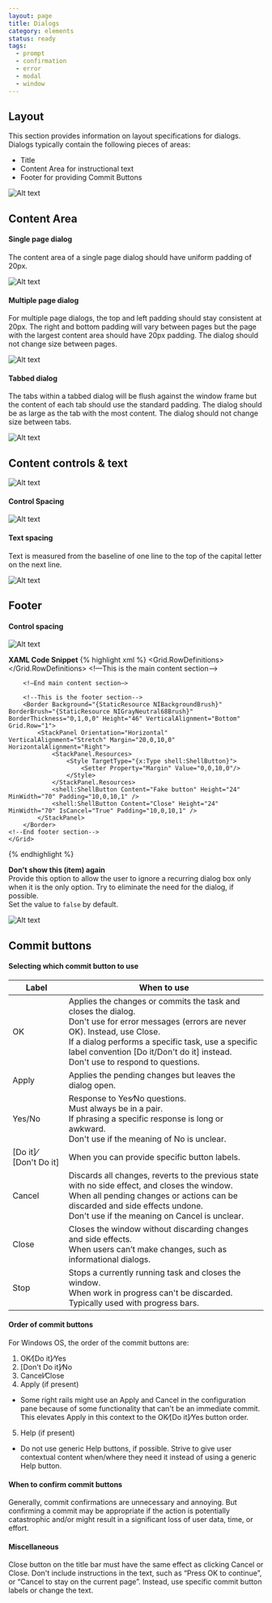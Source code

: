 ```yaml
---
layout: page
title: Dialogs
category: elements
status: ready
tags:
  - prompt
  - confirmation
  - error
  - modal
  - window
---
```


## Layout
This section provides information on layout specifications for dialogs.
Dialogs typically contain the following pieces of areas:
 - Title
 - Content Area for instructional text
 - Footer for providing Commit Buttons

 ![Alt text](../../images/elements/dialogs/dialogs-layout-overview.svg) 

## Content Area
#### Single page dialog
The content area of a single page dialog should have uniform padding of 20px.

![Alt text](../../images/elements/dialogs/dialogs-single-page.svg)

#### Multiple page dialog
For multiple page dialogs, the top and left padding should stay consistent at 20px. The right and bottom padding will vary between pages but the page with the largest content area should have 20px padding.
The dialog should not change size between pages.

![Alt text](../../images/elements/dialogs/dialogs-multi-page.svg)


#### Tabbed dialog
The tabs within a tabbed dialog will be flush against the window frame but the content of each tab should use the standard padding. The dialog should be as large as the tab with the most content.
The dialog should not change size between tabs.

![Alt text](../../images/elements/dialogs/dialogs-tabbed-dialog.svg)

##  Content controls & text

![Alt text](../../images/elements/dialogs/dialogs-content-text-control-spacing.svg)  

#### Control Spacing  

![Alt text](../../images/elements/dialogs/dialogs-content-control-spacing.svg)

#### Text spacing

Text is measured from the baseline of one line to the top of the capital letter on the next line.

![Alt text](../../images/elements/dialogs/dialogs-content-text-spacing.svg)


## Footer
#### Control spacing

![Alt text](../../images/elements/dialogs/dialogs-footer-control-spacing.svg)

**XAML Code Snippet**
{% highlight xml %}
<Grid Background="{StaticResource NIWhiteBlueBrush}">
        <Grid.RowDefinitions>
            <RowDefinition Height="Auto"/>
            <RowDefinition/>
        </Grid.RowDefinitions>
	<!—This is the main content section—>

        <!—End main content section—>

        <!--This is the footer section-->
        <Border Background="{StaticResource NIBackgroundBrush}"  BorderBrush="{StaticResource NIGrayNeutral68Brush}" BorderThickness="0,1,0,0" Height="46" VerticalAlignment="Bottom" Grid.Row="1">
            <StackPanel Orientation="Horizontal" VerticalAlignment="Stretch" Margin="20,0,10,0" HorizontalAlignment="Right">
                <StackPanel.Resources>
                    <Style TargetType="{x:Type shell:ShellButton}">
                        <Setter Property="Margin" Value="0,0,10,0"/>
                    </Style>
                </StackPanel.Resources>
                <shell:ShellButton Content="Fake button" Height="24" MinWidth="70" Padding="10,0,10,1" />
                <shell:ShellButton Content="Close" Height="24" MinWidth="70" IsCancel="True" Padding="10,0,10,1" />
            </StackPanel>
        </Border>
	<!--End footer section-->
    </Grid>
{% endhighlight %}

**Don't show this (item) again**  
Provide this option to allow the user to ignore a recurring dialog box only when it is the only option. Try to eliminate the need for the dialog, if possible.  
Set the value to `false` by default.

![Alt text](../../images/elements/dialogs/dialogs-dont-show-this-again.svg)

## Commit buttons
#### Selecting which commit button to use

| Label                 | When to use        | 
| --------------------- |-------------| 
| OK                    | Applies the changes or commits the task and closes the dialog.<br>Don't use for error messages (errors are never OK). Instead, use Close.<br>If a dialog performs a specific task, use a specific label convention [Do it/Don't do it] instead.<br>Don't use to respond to questions.    | 
| Apply                 | Applies the pending changes but leaves the dialog open.<br>         |  
| Yes/No                | Response to Yes⁄No questions.<br>Must always be in a pair.<br>If phrasing a specific response is long or awkward.<br>Don't use if the meaning of No is unclear.    |
| [Do it]⁄[Don't Do it] |  When you can provide specific button labels. |
| Cancel                |  Discards all changes, reverts to the previous state with no side effect, and closes the window.<br>When all pending changes or actions can be discarded and side effects undone.<br>Don't use if the meaning on Cancel is unclear. |
| Close                 |  Closes the window without discarding changes and side effects.<br>When users can’t make changes, such as informational dialogs. |
| Stop                  | Stops a currently running task and closes the window.<br>When work in progress can't be discarded. Typically used with progress bars.  |


#### Order of commit buttons
For Windows OS, the order of the commit buttons are:
1.  OK⁄[Do it]⁄Yes
2.  [Don't Do it]⁄No
3.  Cancel⁄Close
4.  Apply (if present)
  - Some right rails might use an Apply and Cancel in the configuration pane because of some functionality that can't be an immediate commit. This elevates Apply in this context to the OK⁄[Do it]⁄Yes button order.
5.	Help (if present)
  - Do not use generic Help buttons, if possible. Strive to give user contextual content when/where they need it instead of using a generic Help button.

#### When to confirm commit buttons
Generally, commit confirmations are unnecessary and annoying. But confirming a commit may be appropriate if the action is potentially catastrophic and/or might result in a significant loss of user data, time, or effort.
#### Miscellaneous
Close button on the title bar must have the same effect as clicking Cancel or Close.
Don't include instructions in the text, such as “Press OK to continue”, or “Cancel to stay on the current page”. Instead, use specific commit button labels or change the text.
